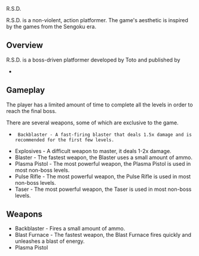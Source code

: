 R.S.D.

R.S.D. is a non-violent, action platformer. The game's aesthetic is inspired by the games from the Sengoku era.

## Overview

R.S.D. is a boss-driven platformer developed by Toto and published by                                                                                            
                                                                                          

  
*    

## Gameplay

The player has a limited amount of time to complete all the levels in order to reach the final boss.

There are several weapons, some of which are exclusive to the game.

*      Backblaster - A fast-firing blaster that deals 1.5x damage and is recommended for the first few levels.
*   Explosives - A difficult weapon to master, it deals 1-2x damage.
*   Blaster - The fastest weapon, the Blaster uses a small amount of ammo.
*   Plasma Pistol - The most powerful weapon, the Plasma Pistol is used in most non-boss levels.
*   Pulse Rifle - The most powerful weapon, the Pulse Rifle is used in most non-boss levels.
*   Taser - The most powerful weapon, the Taser is used in most non-boss levels.

## Weapons

*   Backblaster - Fires a small amount of ammo.
*   Blast Furnace - The fastest weapon, the Blast Furnace fires quickly and unleashes a blast of energy.
*   Plasma Pistol